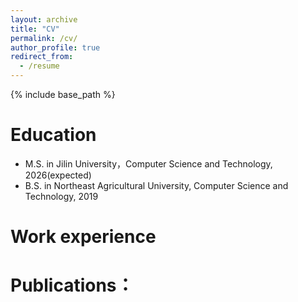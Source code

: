 ```yaml
---
layout: archive
title: "CV"
permalink: /cv/
author_profile: true
redirect_from:
  - /resume
---
```


{% include base_path %}

Education
======
* M.S. in Jilin University，Computer Science and Technology, 2026(expected)
* B.S. in Northeast Agricultural University, Computer Science and Technology, 2019

Work experience
======

Publications：
======
